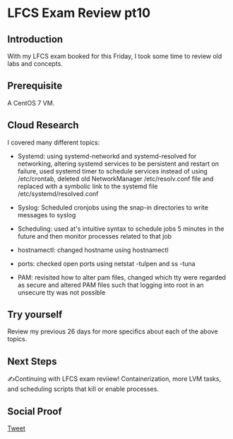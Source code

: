 # LFCS Exam Review pt10

## Introduction

With my LFCS exam booked for this Friday, I took some time to review old labs and concepts.

## Prerequisite

A CentOS 7 VM.

## Cloud Research

I covered many different topics:

- Systemd: using systemd-networkd and systemd-resolved for networking, altering systemd services to be persistent and restart on failure, used systemd timer to schedule services instead of using /etc/crontab, deleted old NetworkManager /etc/resolv.conf file and replaced with a symbolic link to the systemd file /etc/systemd/resolved.conf 

- Syslog: Scheduled cronjobs using the snap-in directories to write messages to syslog

- Scheduling: used at's intuitive syntax to schedule jobs 5 minutes in the future and then monitor processes related to that job

- hostnamectl: changed hostname using hostnamectl

- ports: checked open ports using netstat -tulpen and ss -tuna

- PAM: revisited how to alter pam files, changed which tty were regarded as secure and altered PAM files such that logging into root in an unsecure tty was not possible

## Try yourself

Review my previous 26 days for more specifics about each of the above topics.

## Next Steps

✍Continuing with LFCS exam reviiew! Containerization, more LVM tasks, and scheduling scripts that kill or enable processes.

## Social Proof

[Tweet]()
